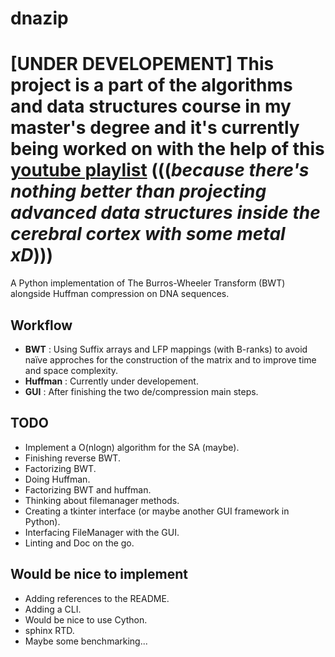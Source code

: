 # dnazip

# [UNDER DEVELOPEMENT] This project is a part of the algorithms and data structures course in my master's degree and it's currently being worked on with the help of this [youtube playlist](https://youtube.com/playlist?list=PLJOShNabSl-qsp5-D-WJe0Dk9nIE5aPC1) (((***because there's nothing better than projecting advanced data structures inside the cerebral cortex with some metal xD***)))

A Python implementation of The Burros-Wheeler Transform (BWT) alongside Huffman compression on DNA sequences.

## Workflow 
- **BWT** : Using Suffix arrays and LFP mappings (with B-ranks) to avoid naïve approches for the construction of the matrix and to improve time and space complexity.
- **Huffman** : Currently under developement.
- **GUI** : After finishing the two de/compression main steps.

## TODO 
- Implement a O(nlogn) algorithm for the SA (maybe).
- Finishing reverse BWT.
- Factorizing BWT.
- Doing Huffman.
- Factorizing BWT and huffman.
- Thinking about filemanager methods.
- Creating a tkinter interface (or maybe another GUI framework in Python).
- Interfacing FileManager with the GUI.
- Linting and Doc on the go.

## Would be nice to implement
- Adding references to the README.
- Adding a CLI.
- Would be nice to use Cython.
- sphinx RTD.
- Maybe some benchmarking...
